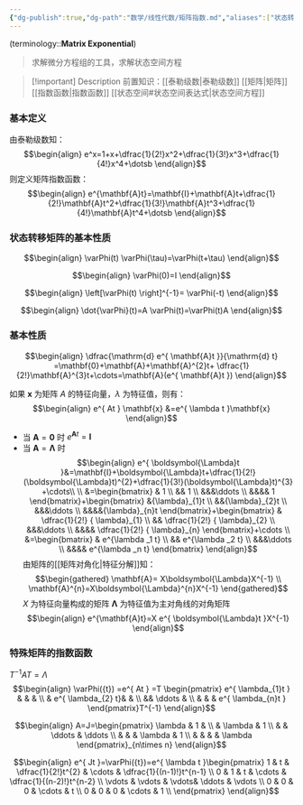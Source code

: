 ```yaml
---
{"dg-publish":true,"dg-path":"数学/线性代数/矩阵指数.md","aliases":["状态转移矩阵"],"permalink":"/数学/线性代数/矩阵指数/","dgPassFrontmatter":true,"noteIcon":"","created":"2024-08-08T12:52:50.248+08:00","updated":"2024-10-08T22:52:19.300+08:00"}
---
```


(terminology::**Matrix Exponential**)
>求解微分方程组的工具，求解状态空间方程

>[!important] Description 
>前置知识：[[泰勒级数\|泰勒级数]]  [[矩阵\|矩阵]]   [[指数函数\|指数函数]]  [[状态空间#状态空间表达式\|状态空间方程]]

### 基本定义
由泰勒级数知：
$$\begin{align}
e^x=1+x+\dfrac{1}{2!}x^2+\dfrac{1}{3!}x^3+\dfrac{1}{4!}x^4+\dotsb
\end{align}$$
则定义矩阵指数函数：
$$\begin{align}
e^{\mathbf{A}t}=\mathbf{I}+\mathbf{A}t+\dfrac{1}{2!}\mathbf{A}t^2+\dfrac{1}{3!}\mathbf{A}t^3+\dfrac{1}{4!}\mathbf{A}t^4+\dotsb
\end{align}$$

### 状态转移矩阵的基本性质
$$\begin{align}
\varPhi(t) \varPhi(\tau)=\varPhi(t+\tau)
\end{align}$$

$$\begin{align}
\varPhi(0)=I
\end{align}$$

$$\begin{align}
\left[\varPhi(t) \right]^{-1}= \varPhi(-t)
\end{align}$$

$$\begin{align}
\dot{\varPhi}(t)=A \varPhi(t)=\varPhi(t)A
\end{align}$$

### 基本性质
$$\begin{align}
\dfrac{\mathrm{d} e^{ \mathbf{A}t }}{\mathrm{d} t}  =\mathbf{0}+\mathbf{A}+\mathbf{A}^{2}t+ \dfrac{1}{2!}\mathbf{A}^{3}t+\cdots=\mathbf{A}(e^{ \mathbf{A}t })
\end{align}$$

如果 $\mathbf{x}$ 为矩阵 $A$ 的特征向量，$\lambda$ 为特征值，则有：
$$\begin{align}
e^{ At } \mathbf{x} &=e^{ \lambda t }\mathbf{x}
\end{align}$$

- 当 $\mathbf{A}=\mathbf{0}$  时   $e^{ \mathbf{A}t }=\mathbf{I}$
- 当 $\mathbf{A}=\boldsymbol{\Lambda}$  时
$$\begin{align}
e^{ \boldsymbol{\Lambda}t }&=\mathbf{I}+\boldsymbol{\Lambda}t+\dfrac{1}{2!}(\boldsymbol{\Lambda}t)^{2}+\dfrac{1}{3!}(\boldsymbol{\Lambda}t)^{3} +\cdots\\ \\
&=\begin{bmatrix}  
 & 1 \\ 
 && 1 \\ 
 &&&\ddots \\ 
 &&&& 1 \end{bmatrix}+\begin{bmatrix}  
	 &{\lambda}_{1}t \\ 
	 &&{\lambda}_{2}t \\ 
 &&&\ddots \\ 
	 &&&&{\lambda}_{n}t \end{bmatrix}+\begin{bmatrix}  
 & \dfrac{1}{2!} { \lambda}_{1} \\ 
 && \dfrac{1}{2!} { \lambda}_{2} \\ 
 &&&\ddots \\ 
 &&&& \dfrac{1}{2!} { \lambda}_{n} \end{bmatrix}+\cdots \\
&=\begin{bmatrix}  
 & e^{\lambda _1 t} \\ 
 && e^{\lambda _2 t} \\ 
 &&&\ddots \\ 
 &&&& e^{\lambda _n t} \end{bmatrix}
\end{align}$$ 
由矩阵的[[矩阵对角化\|特征分解]]知：
$$\begin{gathered}
\mathbf{A}= X\boldsymbol{\Lambda}X^{-1} \\
\mathbf{A}^{n}=X\boldsymbol{\Lambda}^{n}X^{-1}
\end{gathered}$$
$X$ 为特征向量构成的矩阵
$\boldsymbol{\Lambda}$ 为特征值为主对角线的对角矩阵
$$\begin{align}
e^{\mathbf{A}t}=X e^{ \boldsymbol{\Lambda}t }X^{-1}
\end{align}$$


### 特殊矩阵的指数函数
$T^{-1}AT=\Lambda$
$$\begin{align}
\varPhi({t}) =e^{ At } =T \begin{pmatrix}
e^{ \lambda_{1}t } &  &  &  \\
 & e^{ \lambda_{2} t}& &  \\
&& \ddots &  \\
 &  &  & e^{ \lambda_{n}t }
\end{pmatrix}T^{-1}
\end{align}$$

$$\begin{align}
A=J=\begin{pmatrix}
\lambda  & 1 &  \\
 & \lambda  & 1 \\ 
  &  & \ddots & \ddots \\
	 &  &  & \lambda & 1 \\
  & &  &  & \lambda
\end{pmatrix}_{n\times n}
\end{align}$$


$$\begin{align}
e^{ Jt }=\varPhi({t})=e^{ \lambda t }\begin{pmatrix}
1 & t & \dfrac{1}{2!}t^{2} & \cdots &  \dfrac{1}{(n-1)!}t^{n-1} \\
0 & 1 & t & \cdots  & \dfrac{1}{(n-2)!}t^{n-2} \\
\vdots & \vdots & \vdots&  \ddots & \vdots \\
	0 & 0 & 0 & \cdots & t \\
	0 & 0 & 0 & \cdots & 1 \\
\end{pmatrix}
\end{align}$$

